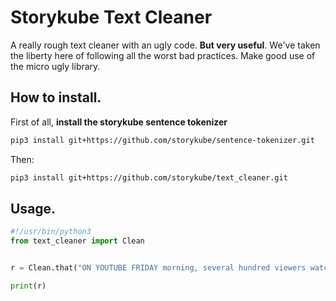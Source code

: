 # Storykube Text Cleaner
A really rough text cleaner with an ugly code. **But very useful**. 
We've taken the liberty here of following all the worst bad practices. Make good use of the micro ugly library.

## How to install.

First of all, **install the storykube sentence tokenizer**

```bash
pip3 install git+https://github.com/storykube/sentence-tokenizer.git
```

Then:
```bash
pip3 install git+https://github.com/storykube/text_cleaner.git
```

## Usage.
```python
#!/usr/bin/python3
from text_cleaner import Clean


r = Clean.that("ON YOUTUBE FRIDAY morning, several hundred viewers watched a live?animated video of a female Minecraft avatar with bare breasts opening a present full of the poop emoji. In the video’s thumbnail, two inflated breasts held up a poop Minecraft brick.")

print(r)
```